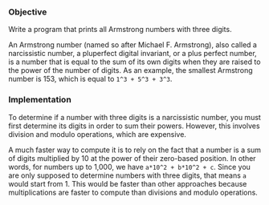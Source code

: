 ### Objective

Write a program that prints all Armstrong numbers with three digits.

An Armstrong number (named so after Michael F. Armstrong), also called a narcissistic number, a pluperfect digital invariant, or a plus perfect number, is a number that is equal to the sum of its own digits when they are raised to the power of the number of digits. As an example, the smallest Armstrong number is 153, which is equal to `1^3 + 5^3 + 3^3`.

### Implementation

To determine if a number with three digits is a narcissistic number, you must first determine its digits in order to sum their powers. However, this involves division and modulo operations, which are expensive. 

A much faster way to compute it is to rely on the fact that a number is a sum of digits multiplied by 10 at the power of their zero-based position. In other words, for numbers up to 1,000, we have `a*10^2 + b*10^2 + c`. Since you are only supposed to determine numbers with three digits, that means `a` would start from 1. This would be faster than other approaches because multiplications are faster to compute than divisions and modulo operations.
